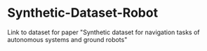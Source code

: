 # Synthetic-Dataset-Robot
Link to dataset for paper "Synthetic dataset for navigation tasks of autonomous systems and ground robots"
